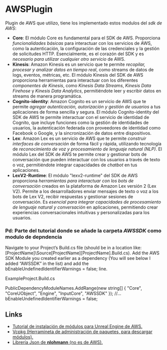 # AWSPlugin
Plugin de AWS que utilizo, tiene los implementado estos modulos del *sdk de AWS*:
- **Core**: El módulo Core es fundamental para el SDK de AWS. Proporciona *funcionalidades básicas* para interactuar con los servicios de AWS, como la autenticación, la configuración de las credenciales y la gestión de solicitudes HTTP. Esencialmente, es el corazón del SDK y es *necesario para utilizar cualquier otro servicio* de AWS.
- **Kinesis**: Amazon Kinesis es un servicio que te permite *recopilar, procesar y analizar datos en tiempo real*, como streams de datos de logs, eventos, métricas, etc. El módulo Kinesis del SDK de AWS proporciona herramientas para interactuar con los diferentes *componentes de Kinesis*, como *Kinesis Data Streams*, *Kinesis Data Firehose* y *Kinesis Data Analytics*, permitiéndote leer y escribir datos en streams de manera programática.
- **Cognito-identity**: Amazon Cognito es un servicio de AWS que te permite *agregar autenticación, autorización y gestión de usuarios* a tus aplicaciones de forma sencilla y segura. El módulo Cognito-identity del SDK de AWS te permite interactuar con el servicio de identidad de Cognito, que incluye funciones como la gestión de identidades de usuarios, la autenticación federada con proveedores de identidad como Facebook o Google, y la sincronización de datos entre dispositivos.
- **Lex**: Amazon Lex es un servicio de AWS que te permite *construir interfaces de conversación* de forma fácil y rápida, utilizando tecnología de *reconocimiento de voz y procesamiento de lenguaje natural (NLP)*. El módulo Lex del SDK de AWS te permite crear y gestionar bots de conversación que pueden interactuar con los usuarios a través de texto o voz, permitiéndote integrar capacidades de *chatbot* en tus aplicaciones.
- **LexV2-Runtime**: El módulo "lexv2-runtime" del SDK de AWS proporciona *herramientas para interactuar con los bots de conversación* creados en la plataforma de Amazon Lex versión 2 (Lex V2). Permite a los desarrolladores enviar mensajes de texto o voz a los bots de Lex V2, recibir respuestas y gestionar sesiones de conversación. Es *esencial para integrar capacidades de procesamiento de lenguaje natural y conversación* en aplicaciones, permitiendo crear experiencias conversacionales intuitivas y personalizadas para los usuarios.

### Pd: Parte del tutorial donde se añade la carpeta *AWSSDK* como modulo de depndencia
Navigate to your Project’s Build.cs file (should be in a location like: [ProjectName]\Source\[ProjectName]\[ProjectName].Build.cs). Add the AWS SDK Module you created earlier as a dependency (You will see below I added “AWSSDK” in the list) and add the bEnableUndefinedIdentifierWarnings = false; line.

ExampleProject.Build.cs

PublicDependencyModuleNames.AddRange(new string[] { "Core", "CoreUObject", "Engine", "InputCore", "AWSSDK" });
//...
bEnableUndefinedIdentifierWarnings = false;

## Links
- [Tutorial de instalación de módulos para Unreal Engine de AWS.](https://aws.amazon.com/es/blogs/gametech/how-to-integrate-the-aws-c-sdk-with-unreal-engine/)
- [Vcpkg (Herramineta de administración de paquetes, para descargar módulos).](https://github.com/microsoft/vcpkg)
- [Librería Json de **nlohmann** (no es de AWS).](https://github.com/nlohmann/json?tab=readme-ov-file)
